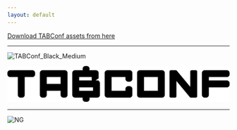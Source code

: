 ```yaml
---
layout: default
---
```



[Download TABConf assets from here](https://github.com/TABConf/2023.tabconf.com/tree/main/assets/img)<br>

* * *

![TABConf_Black_Medium](https://github.com/TABConf/2023.tabconf.com/blob/main/assets/img/TABConf_Black_Medium.png)

![TABConf_Black_Medium](assets/img/TABConf_Black_Medium.png)



* * *

![NG](https://github.com/TABConf/2023.tabconf.com/blob/main/assets/img/logo.png)
